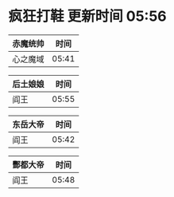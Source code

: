 # 疯狂打鞋 更新时间 05:56

| 赤魔统帅   | 时间    |
|--------|-------|
| 心之魔域 | 05:41 |

| 后土娘娘   | 时间    |
|--------|-------|
| 阎王 | 05:55 |

| 东岳大帝   | 时间    |
|--------|-------|
| 阎王 | 05:42 |

| 酆都大帝   | 时间    |
|--------|-------|
| 阎王 | 05:48 |